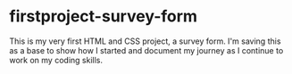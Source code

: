 # firstproject-survey-form
This is my very first HTML and CSS project, a survey form. I'm saving this as a base to show how I started and document my journey as I continue to work on my coding skills. 
